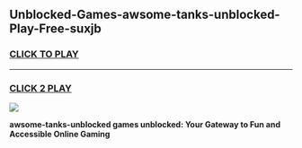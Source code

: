 
## Unblocked-Games-awsome-tanks-unblocked-Play-Free-suxjb
<h3>
<a href="https://premium76.site?title=awsome-tanks-unblocked&ref=12A">CLICK TO PLAY</a></h3>
<hr>

<h3>
<a href="https://premium76.site?title=awsome-tanks-unblocked&ref=12A">CLICK 2 PLAY</a>
  
</h3>

<a href="https://premium76.site?title=awsome-tanks-unblocked&ref=12A"><img src="https://clearcache.store/games.png"></a>


**awsome-tanks-unblocked games unblocked: Your Gateway to Fun and Accessible Online Gaming**
